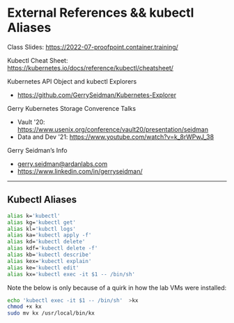 

# External References && kubectl Aliases

Class Slides:    https://2022-07-proofpoint.container.training/
    
Kubectl Cheat Sheet:    https://kubernetes.io/docs/reference/kubectl/cheatsheet/

Kubernetes API Object and kubectl Explorers

-   https://github.com/GerrySeidman/Kubernetes-Explorer

Gerry Kubernetes Storage Converence Talks

-   Vault '20:     https://www.usenix.org/conference/vault20/presentation/seidman
- Data and Dev '21:  https://www.youtube.com/watch?v=k_8rWPwJ_38

Gerry Seidman’s Info

- gerry.seidman@ardanlabs.com
- https://www.linkedin.com/in/gerryseidman/


---

## Kubectl Aliases

```bash
alias k='kubectl'
alias kg='kubectl get'
alias kl='kubctl logs'
alias ka='kubectl apply -f'
alias kd='kubectl delete'
alias kdf='kubectl delete -f'
alias kb='kubectl describe'
alias kex='kubectl explain'
alias ke='kubectl edit'
alias kx='kubectl exec -it $1 -- /bin/sh'
```
Note the below is only because of a quirk in how the lab VMs were installed:
```bash
echo 'kubectl exec -it $1 -- /bin/sh'  >kx
chmod +x kx
sudo mv kx /usr/local/bin/kx
```
